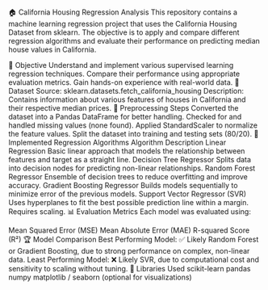 🏠 California Housing Regression Analysis
This repository contains a machine learning regression project that uses the California Housing Dataset from sklearn. The objective is to apply and compare different regression algorithms and evaluate their performance on predicting median house values in California.

🎯 Objective
Understand and implement various supervised learning regression techniques.
Compare their performance using appropriate evaluation metrics.
Gain hands-on experience with real-world data.
📁 Dataset
Source: sklearn.datasets.fetch_california_housing
Description: Contains information about various features of houses in California and their respective median prices.
🔧 Preprocessing Steps
Converted the dataset into a Pandas DataFrame for better handling.
Checked for and handled missing values (none found).
Applied StandardScaler to normalize the feature values.
Split the dataset into training and testing sets (80/20).
🤖 Implemented Regression Algorithms
Algorithm	Description
Linear Regression	Basic linear approach that models the relationship between features and target as a straight line.
Decision Tree Regressor	Splits data into decision nodes for predicting non-linear relationships.
Random Forest Regressor	Ensemble of decision trees to reduce overfitting and improve accuracy.
Gradient Boosting Regressor	Builds models sequentially to minimize error of the previous models.
Support Vector Regressor (SVR)	Uses hyperplanes to fit the best possible prediction line within a margin. Requires scaling.
📊 Evaluation Metrics
Each model was evaluated using:

Mean Squared Error (MSE)
Mean Absolute Error (MAE)
R-squared Score (R²)
🏆 Model Comparison
Best Performing Model: ✅ Likely Random Forest or Gradient Boosting, due to strong performance on complex, non-linear data.
Least Performing Model: ❌ Likely SVR, due to computational cost and sensitivity to scaling without tuning.
🧠 Libraries Used
scikit-learn
pandas
numpy
matplotlib / seaborn (optional for visualizations)
